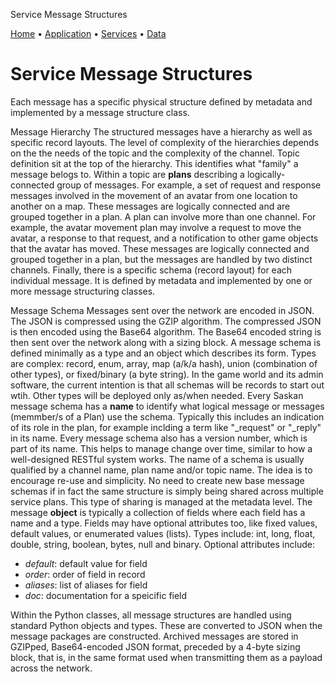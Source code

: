 


Service Message Structures




[Home](./app_help.html) •
 [Application](./app_arch.html) •
 [Services](./svc_arch.html) •
 [Data](./data_arch.html)


# Service Message Structures
Each message has a specific physical structure defined by metadata and implemented by a message structure class.

 Message Hierarchy
The structured messages have a hierarchy as well as specific record layouts. The level of complexity of the hierarchies depends on the the needs of the topic and the complexity of the channel.
 Topic definition sit at the top of the hierarchy. This identifies what "family" a message belogs to. Within a topic are **plans** describing a logically-connected group of messages. For example, a set of request and response messages involved in the movement of an avatar from one location to another on a map. These messages are logically connected and are grouped together in a plan.
 A plan can involve more than one channel. For example, the avatar movement plan may involve a request to move the avatar, a response to that request, and a notification to other game objects that the avatar has moved. These messages are logically connected and grouped together in a plan, but the messages are handled by two distinct channels.
  Finally, there is a specific schema (record layout) for each individual message. It is defined by metadata and implemented by one or more message structuring classes.

 Message Schema
Messages sent over the network are encoded in JSON. The JSON is compressed using the GZIP algorithm. The compressed JSON is then encoded using the Base64 algorithm. The Base64 encoded string is then sent over the network along with a sizing block.
 A message schema is defined minimally as a type and an object which describes its form.
 Types are complex: record, enum, array, map (a/k/a hash), union (combination of other types), or fixed/binary (a byte string). In the game world and its admin software, the current intention is that all schemas will be records to start out wtih. Other types will be deployed only as/when needed.
 Every Saskan message schema has a **name** to identify what logical message or messages (memmber/s of a Plan) use the schema. Typically this includes an indication of its role in the plan, for example inclding a term like "\_request" or "\_reply" in its name.
 Every message schema also has a version number, which is part of its name. This helps to manage change over time, similar to how a well-designed RESTful system works.
 The name of a schema is usually qualified by a channel name, plan name and/or topic name. The idea is to encourage re-use and simplicity. No need to create new base message schemas if in fact the same structure is simply being shared across multiple service plans. This type of sharing is managed at the metadata level.
 The message **object** is typically a collection of fields where each field has a name and a type. Fields may have optional attributes too, like fixed values, default values, or enumerated values (lists).
 Types include: int, long, float, double, string, boolean, bytes, null and binary.
 Optional attributes include:
 * *default*: default value for field
 * *order*: order of field in record
 * *aliases*: list of aliases for field
 * *doc*: documentation for a speicific field


Within the Python classes, all message structures are handled using standard Python objects and types. These are converted to JSON when the message packages are constructed. Archived messages are stored in GZIPped, Base64-encoded JSON format, preceded by a 4-byte sizing block, that is, in the same format used when transmitting them as a payload across the network.




